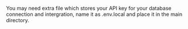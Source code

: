 You may need extra file which stores your API key for your database connection and intergration, name it as .env.local and place it in the main directory. 

